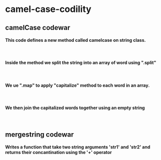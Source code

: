 # camel-case-codility

## camelCase codewar

#### This code defines a new method called camelcase on string class.
<br>

#### Inside the method we split the string into an array of word using ".split"
<br>

#### We ue ".map" to apply "capitalize" method to each word in an array.
<br>

#### We then join the capitalized words together using an empty string
<br>

## mergestring codewar

#### Writes a function that take two string arguments 'str1' and 'str2' and returns their concantination using the '+' operator
